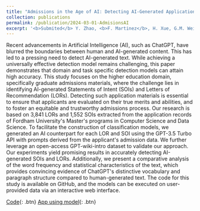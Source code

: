 ```yaml
---
title: "Admissions in the Age of AI: Detecting AI-Generated Application Materials in Higher Education"
collection: publications
permalink: /publication/2024-03-01-AdmisionsAI
excerpt: '<b>Submited</b> Y. Zhao, <b>F. Martinez</b>, H. Xue, G.M. Weiss "Admissions in the Age of AI: Detecting AI-Generated Application Materials in Higher Education"'
---
```

Recent advancements in Artificial Intelligence (AI), such as ChatGPT, have blurred the boundaries between human and AI-generated content. This has led to a pressing need to detect AI-generated text. While achieving a universally effective detection model remains challenging, this paper demonstrates that domain and task specific detection models can attain high accuracy. This study focuses on the higher education domain, specifically graduate admissions materials, where the challenge lies in identifying AI-generated Statements of Intent (SOIs) and Letters of Recommendation (LORs). Detecting such application materials is essential to ensure that applicants are evaluated on their true merits and abilities, and to foster an equitable and trustworthy admissions process. Our research is based on 3,841 LORs and 1,552 SOIs extracted from the application records of Fordham University's Master's programs in Computer Science and Data Science. To facilitate the construction of classification models, we generated an AI counterpart for each LOR and SOI using the GPT-3.5 Turbo API with prompts derived from the applicant's admission data. We further leverage an open-access GPT-wiki-intro dataset to validate our approach. Our experiments yield promising results in accurately detecting AI-generated SOIs and LORs. Additionally, we present a comparative analysis of the word frequency and statistical characteristics of the text, which provides convincing evidence of ChatGPT's distinctive vocabulary and paragraph structure compared to human-generated text. The code for this study is available on GitHub, and the models can be executed on user-provided data via an interactive web interface.

[Code](https://github.com/ferdmartin/appdocs){: .btn}
[App using model](https://huggingface.co/spaces/ferdmartin/GradApplicationDocsApp){: .btn}